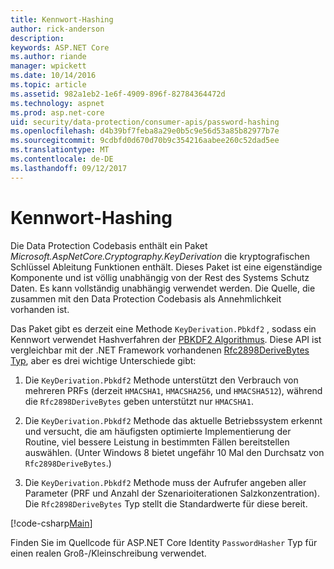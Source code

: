 ```yaml
---
title: Kennwort-Hashing
author: rick-anderson
description: 
keywords: ASP.NET Core
ms.author: riande
manager: wpickett
ms.date: 10/14/2016
ms.topic: article
ms.assetid: 982a1eb2-1e6f-4909-896f-82784364472d
ms.technology: aspnet
ms.prod: asp.net-core
uid: security/data-protection/consumer-apis/password-hashing
ms.openlocfilehash: d4b39bf7feba8a29e0b5c9e56d53a85b82977b7e
ms.sourcegitcommit: 9cdbfd0d670d70b9c354216aabee260c52dad5ee
ms.translationtype: MT
ms.contentlocale: de-DE
ms.lasthandoff: 09/12/2017
---
```

# <a name="password-hashing"></a>Kennwort-Hashing

Die Data Protection Codebasis enthält ein Paket *Microsoft.AspNetCore.Cryptography.KeyDerivation* die kryptografischen Schlüssel Ableitung Funktionen enthält. Dieses Paket ist eine eigenständige Komponente und ist völlig unabhängig von der Rest des Systems Schutz Daten. Es kann vollständig unabhängig verwendet werden. Die Quelle, die zusammen mit den Data Protection Codebasis als Annehmlichkeit vorhanden ist.

Das Paket gibt es derzeit eine Methode `KeyDerivation.Pbkdf2` , sodass ein Kennwort verwendet Hashverfahren der [PBKDF2 Algorithmus](https://tools.ietf.org/html/rfc2898#section-5.2). Diese API ist vergleichbar mit der .NET Framework vorhandenen [Rfc2898DeriveBytes Typ](https://docs.microsoft.com/dotnet/api/system.security.cryptography.rfc2898derivebytes), aber es drei wichtige Unterschiede gibt:

1. Die `KeyDerivation.Pbkdf2` Methode unterstützt den Verbrauch von mehreren PRFs (derzeit `HMACSHA1`, `HMACSHA256`, und `HMACSHA512`), während die `Rfc2898DeriveBytes` geben unterstützt nur `HMACSHA1`.

2. Die `KeyDerivation.Pbkdf2` Methode das aktuelle Betriebssystem erkennt und versucht, die am häufigsten optimierte Implementierung der Routine, viel bessere Leistung in bestimmten Fällen bereitstellen auswählen. (Unter Windows 8 bietet ungefähr 10 Mal den Durchsatz von `Rfc2898DeriveBytes`.)

3. Die `KeyDerivation.Pbkdf2` Methode muss der Aufrufer angeben aller Parameter (PRF und Anzahl der Szenarioiterationen Salzkonzentration). Die `Rfc2898DeriveBytes` Typ stellt die Standardwerte für diese bereit.

[!code-csharp[Main](password-hashing/samples/passwordhasher.cs)]

Finden Sie im Quellcode für ASP.NET Core Identity `PasswordHasher` Typ für einen realen Groß-/Kleinschreibung verwendet.
